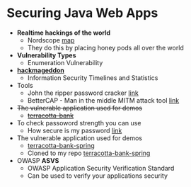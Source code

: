 # Securing Java Web Apps

* __Realtime hackings of the world__ 
    * Nordscope [map](http://map.norsecorp.com/#/)
    * They do this by placing honey pods all over the world
* __Vulnerability Types__
    * Enumeration Vulnerability 
* __[hackmageddon](https://www.hackmageddon.com/)__
    * Information Security Timelines and Statistics
* Tools
    * John the ripper password cracker [link](https://www.openwall.com/john/)
    * BetterCAP - Man in the middle MITM attack tool [link](https://www.bettercap.org/legacy/)
* ~~The vulnerable application used for demos~~
    * ~~[terracotta-bank](https://github.com/jzheaux/terracotta-bank)~~
* To check passoword strength you can use
    * How secure is my password [link](https://howsecureismypassword.net/)
* The vulnerable application used for demos
    * [terracotta-bank-spring](https://github.com/jzheaux/terracotta-bank-spring)
    * Cloned to my repo [terracotta-bank-spring](https://github.com/kumudug/terracotta-bank-spring)
* OWASP __ASVS__
    * OWASP Application Security Verification Standard
    * Can be used to verify your applications security



